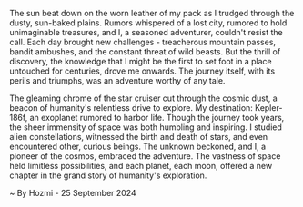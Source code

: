 
The sun beat down on the worn leather of my pack as I trudged through the dusty, sun-baked plains. Rumors whispered of a lost city, rumored to hold unimaginable treasures, and I, a seasoned adventurer, couldn't resist the call. Each day brought new challenges - treacherous mountain passes, bandit ambushes, and the constant threat of wild beasts. But the thrill of discovery, the knowledge that I might be the first to set foot in a place untouched for centuries, drove me onwards. The journey itself, with its perils and triumphs, was an adventure worthy of any tale.

The gleaming chrome of the star cruiser cut through the cosmic dust, a beacon of humanity's relentless drive to explore. My destination: Kepler-186f, an exoplanet rumored to harbor life. Though the journey took years, the sheer immensity of space was both humbling and inspiring. I studied alien constellations, witnessed the birth and death of stars, and even encountered other, curious beings. The unknown beckoned, and I, a pioneer of the cosmos, embraced the adventure. The vastness of space held limitless possibilities, and each planet, each moon, offered a new chapter in the grand story of humanity's exploration. 

~ By Hozmi - 25 September 2024
